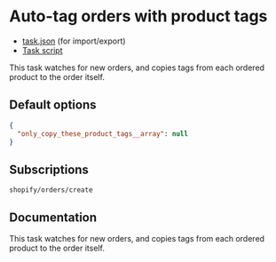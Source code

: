 # Auto-tag orders with product tags

* [task.json](../../tasks/auto-tag-orders-with-product-tags.json) (for import/export)
* [Task script](./script.liquid)

This task watches for new orders, and copies tags from each ordered product to the order itself.

## Default options

```json
{
  "only_copy_these_product_tags__array": null
}
```

## Subscriptions

```liquid
shopify/orders/create
```

## Documentation

This task watches for new orders, and copies tags from each ordered product to the order itself.
